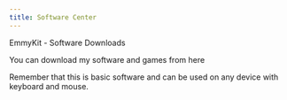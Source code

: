 ```yaml
---
title: Software Center
---
```


EmmyKit - Software Downloads

You can download my software and games from here

Remember that this is basic software and can be used on any device with keyboard and mouse.
